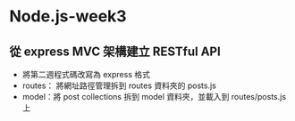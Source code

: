 # Node.js-week3

## 從 express MVC 架構建立 RESTful API

- 將第二週程式碼改寫為 express 格式
- routes： 將網址路徑管理拆到 routes 資料夾的 posts.js
- model：將 post collections 拆到 model 資料夾，並載入到 routes/posts.js 上
